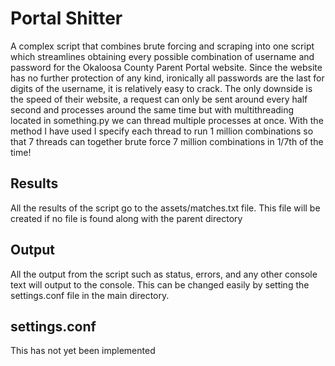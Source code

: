 # Portal Shitter
A complex script that combines brute forcing and scraping into one script which streamlines obtaining every possible combination of username and password for the Okaloosa County Parent Portal website. Since the website has no further protection of any kind, ironically all passwords are the last for digits of the username, it is relatively easy to crack. The only downside is the speed of their website, a request can only be sent around every half second and processes around the same time but with multithreading located in something.py we can thread multiple processes at once. With the method I have used I specify each thread to run 1 million combinations so that 7 threads can together brute force 7 million combinations in 1/7th of the time!

## Results
All the results of the script go to the assets/matches.txt file. This file will be created if no file is found along with the parent directory

## Output
All the output from the script such as status, errors, and any other console text will output to the console. This can be changed easily by setting the settings.conf file in the main directory.

## settings.conf
This has not yet been implemented
